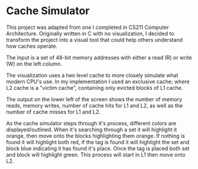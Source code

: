 # Cache Simulator

This project was adapted from one I completed in CS211 Computer Architecture.
Originally written in C with no visualization, I decided to transform the project into
a visual tool that could help others understand how caches operate.

The input is a set of 48-bit memory addresses with either a read (R) or write (W) on the left column. 

The visualization uses a two level cache to more closely simulate what modern CPU's use. In my implementation
I used an exclusive cache; where L2 cache is a "victim cache", containing only evicted blocks of L1 cache.

The output on the lower left of the screen shows the number of memory reads, memory writes, number of cache hits
for L1 and L2, as well as the number of cache misses for L1 and L2.

As the cache simulator steps through it's process, different colors are displayed/outlined.
When it's searching through a set it will highlight it orange, then move onto the blocks highlighting them orange.
If nothing is found it will highlight both red, if the tag is found it will highlight the set and block blue indicating
it has found it's place. Once the tag is placed both set and block will highlight green.
This process will start in L1 then move onto L2.




